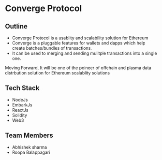 # Converge Protocol

## Outline
- Converge Protocol is a usablity and scalability solution for Ethereum
- Converge is a pluggable features for wallets and dapps which help create batches/bundles of transactions.
- It can be used to merging and sending mulitple transactions into a single one.

Moving Forward, It will be one of the poineer of offchain and plasma data distrbution solution for Ethereum scalablity solutions

## Tech Stack

- NodeJs
- EmbarkJs
- ReactJs
- Solidity
- Web3

## Team Members

- Abhishek sharma
- Roopa Balappagari
